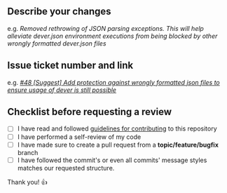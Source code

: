 ## Describe your changes
e.g. _Removed rethrowing of JSON parsing exceptions. This will help alleviate dever.json environment executions from being blocked by other wrongly formatted dever.json files_

## Issue ticket number and link
e.g. _[#48 [Suggest] Add protection against wrongly formatted json files to ensure usage of dever is still possible](/../../issues/48)_

## Checklist before requesting a review
- [ ] I have read and followed [guidelines for contributing](CONTRIBUTING.md) to this repository
- [ ] I have performed a self-review of my code
- [ ] I have made sure to create a pull request from a **topic/feature/bugfix** branch
- [ ] I have followed the commit's or even all commits' message styles matches our requested structure.

Thank you! 👍
